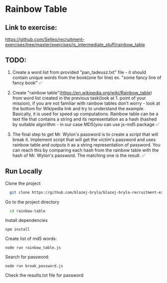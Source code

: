 
# Rainbow Table

## Link to exercise:

https://github.com/Selleo/recruitment-exercises/tree/master/exercises/js_intermediate_stuff/rainbow_table

## TODO:
1. Create a word list from provided "pan_tadeusz.txt" file - it should contain unique words from the book(one for line) ex. "some fancy line of fancy book" ✅

2. Create "rainbow table"(https://en.wikipedia.org/wiki/Rainbow_table) from word list created in the previous task(look at 1. point of your mission), if you are not familiar with rainbow tables don't worry - look at the bottom for Wikipedia link and try to understand the example. Basically, it is used for speed up computations. Rainbow table can be a text file that contains a string and its representation as a hash (hashed by suitable algorithm - in our case MD5(you can use js-md5 package ✅

3. The final step to get Mr. Wylon's password is to create a script that will break it. Implement script that will get the victim's password and uses rainbow table and outputs it as a string representation of password. You can reach this by comparing each hash from the rainbow table with the hash of Mr. Wylon's password. The matching one is the result. ✅



## Run Locally

Clone the project

```bash
  git clone https://github.com/blazej-bryla/blazej-bryla-recruitment-exercises/tree/main/rainbow-table
```

Go to the project directory


```bash
  cd rainbow-table
```

Install dependencies
```
npm install
```

Create list of md5 words:
```
node run rainbow_table.js
```

Search for password:
```
node run break_password.js
```

Check the results.txt file for password
